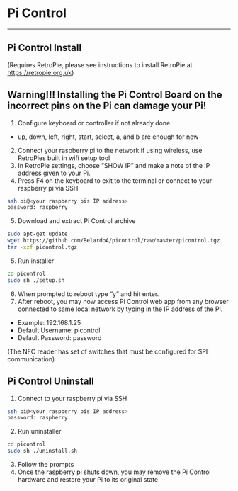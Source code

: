 # Pi Control
-----------------
## Pi Control Install 
(Requires RetroPie, please see instructions to install RetroPie at https://retropie.org.uk)

## Warning!!! Installing the Pi Control Board on the incorrect pins on the Pi can damage your Pi!

1. Configure keyboard or controller if not already done
  * up, down, left, right, start, select, a, and b are enough for now
2. Connect your raspberry pi to the network if using wireless, use RetroPies built in wifi setup tool
3. In RetroPie settings, choose “SHOW IP” and make a note of the IP address given to your Pi.
4. Press F4 on the keyboard to exit to the terminal or connect to your raspberry pi via SSH
```bash
ssh pi@<your raspberry pis IP address>
password: raspberry
```
5. Download and extract Pi Control archive
  ```bash
 sudo apt-get update
 wget https://github.com/BelardoA/picontrol/raw/master/picontrol.tgz
 tar -xzf picontrol.tgz
 ```
5. Run installer

  ```bash
 cd picontrol
 sudo sh ./setup.sh
 ``` 
6. When prompted to reboot type “y” and hit enter.
7. After reboot, you may now access Pi Control web app from any browser connected to same local network by typing in the IP address of the Pi.
  * Example: 192.168.1.25
  * Default Username: picontrol
  * Default Password: password

(The NFC reader has set of switches that must be configured for SPI communication)

## Pi Control Uninstall
1. Connect to your raspberry pi via SSH
```bash
ssh pi@<your raspberry pis IP address>
password: raspberry
```
2. Run uninstaller
```bash
cd picontrol
sudo sh ./uninstall.sh
```
3. Follow the prompts
4. Once the raspberry pi shuts down, you may remove the Pi Control hardware and restore your Pi to its original state